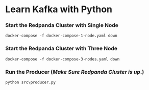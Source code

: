 # Learn Kafka with Python


### Start the Redpanda Cluster with Single Node

```
docker-compose -f docker-compose-1-node.yaml down
```

### Start the Redpanda Cluster with Three Node

```
docker-compose -f docker-compose-3-nodes.yaml down
```

### Run the Producer (_Make Sure Redpanda Cluster is up_.)

```
python src\producer.py
```